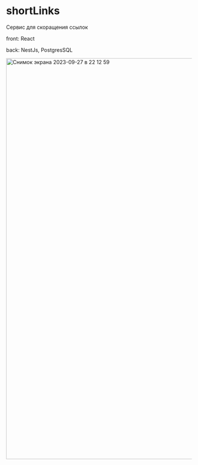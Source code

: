 # shortLinks
Сервис для скоращения ссылок

front: React


back: NestJs, PostgresSQL

<img width="1090" alt="Снимок экрана 2023-09-27 в 22 12 59" src="https://github.com/andersonvalley/shortLinks/assets/64207898/a9480e9d-2bad-4639-8607-4fe924916932">
